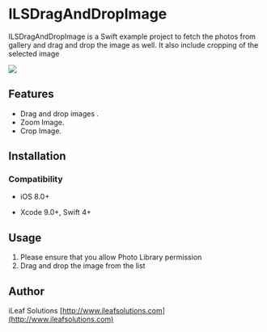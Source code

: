 
# ILSDragAndDropImage
ILSDragAndDropImage is a Swift example project to fetch the photos from gallery and drag and drop the image as well. It also include cropping of the selected image

<img src="https://user-images.githubusercontent.com/32927921/41465666-b1b7a2be-70bc-11e8-8311-09a075f2de1e.png">


## Features

* Drag and drop images .
* Zoom Image.
* Crop Image.


## Installation

### Compatibility

-  iOS 8.0+

- Xcode 9.0+, Swift 4+


## Usage

1. Please ensure that you allow Photo Library permission
2. Drag and drop the image from the list



## Author

iLeaf Solutions
[http://www.ileafsolutions.com](http://www.ileafsolutions.com)










